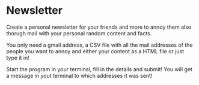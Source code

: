 # Newsletter
Create a personal newsletter for your friends and more to annoy them also thorugh mail with your personal random content and facts. 

You only need a gmail address, a CSV file with all the mail addresses of the people you want to annoy and either your content as a HTML file or just type it in!

Start the program in your terminal, fill in the details and submit! You will get a message in yout terminal to which addresses it was sent!

